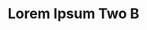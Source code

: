 ---
permalink: /application-guidelines/lorem-ipsum-two/part-E/
breadcrumb: Application Guidelines (Lorem Ipsum Two B) 
title: Lorem Ipsum Two B
collection_name: application-guidelines
third_nav_title: "Second Level B"
---